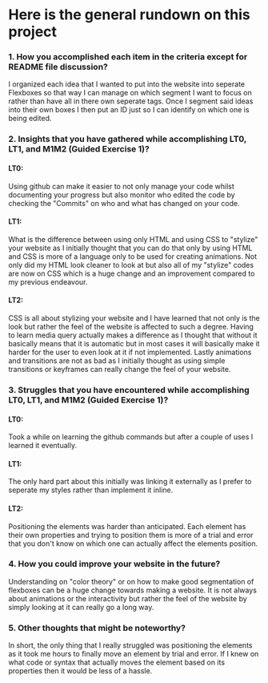 
# Here is the general rundown on this project

### 1. How you accomplished each item in the criteria except for README file discussion?
I organized each idea that I wanted to put into the website into seperate Flexboxes so that way I can manage on which segment I want to focus on rather than have all in there own seperate tags. Once I segment said ideas into their own boxes I then put an ID just so I can identify on which one is being edited.
### 2. Insights that you have gathered while accomplishing LT0, LT1, and M1M2 (Guided Exercise 1)? 
#### LT0: 
Using github can make it easier to not only manage your code whilst documenting your progress but also monitor who edited the code by checking the "Commits" on who and what has changed on your code.
#### LT1: 
What is the difference between using only HTML and using CSS to "stylize" your website as I initially thought that you can do that only by using HTML and CSS is more of a language only to be used for creating animations. Not only did my HTML look cleaner to look at but also all of my "stylize" codes are now on CSS which is a huge change and an improvement compared to my previous endeavour.
#### LT2: 
CSS is all about stylizing your website and I have learned that not only is the look but rather the feel of the website is affected to such a degree. Having to learn media query actually makes a difference as I thought that without it basically means that it is automatic but in most cases it will basically make it harder for the user to even look at it if not implemented. Lastly animations and transitions are not as bad as I initially thought as using simple transitions or keyframes can really change the feel of your website.
### 3. Struggles that you have encountered while accomplishing LT0, LT1, and M1M2 (Guided Exercise 1)?
#### LT0: 
Took a while on learning the github commands but after a couple of uses I learned it eventually.
#### LT1: 
The only hard part about this initially was linking it externally as I prefer to seperate my styles rather than implement it inline.
#### LT2: 
Positioning the elements was harder than anticipated. Each element has their own properties and trying to position them is more of a trial and error that you don't know on which one can actually affect the elements position. 
### 4. How you could improve your website in the future?
Understanding on "color theory" or on how to make good segmentation of flexboxes can be a huge change towards making a website. It is not always about animations or the interactivity but rather the feel of the website by simply looking at it can really go a long way.
### 5. Other thoughts that might be noteworthy? 
In short, the only thing that I really struggled was positioning the elements as it took me hours to finally move an element by trial and error. If I knew on what code or syntax that actually moves the element based on its properties then it would be less of a hassle. 